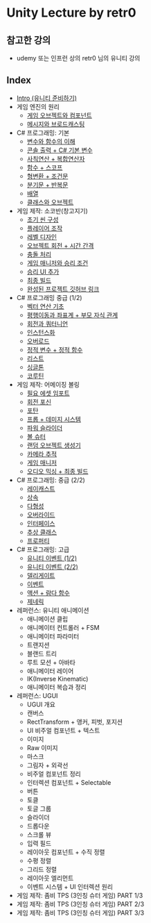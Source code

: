 # Unity Lecture by retr0

## 참고한 강의

- udemy 또는 인프런 상의 retr0 님의 유니티 강의

## Index

- [Intro (유니티 준비하기)](retr0_unity_intro.md)
- 게임 엔진의 원리
  - [게임 오브젝트와 컴포넌트](retr0_unity_principle_of_game_engine_1.md)
  - [메시지와 브로드캐스팅](retr0_unity_principle_of_game_engine_2.md)
- C# 프로그래밍: 기본
  - [변수와 함수의 이해](retr0_unity_C_sharp_basics_1.md)
  - [콘솔 출력 + C# 기본 변수](retr0_unity_C_sharp_basics_2.md)
  - [사칙연산 + 복합연산자](retr0_unity_C_sharp_basics_3.md)
  - [함수 + 스코프](retr0_unity_C_sharp_basics_4.md)
  - [형변환 + 조건문](retr0_unity_C_sharp_basics_5.md)
  - [분기문 + 반복문](retr0_unity_C_sharp_basics_6.md)
  - [배열](retr0_unity_C_sharp_basics_7.md)
  - [클래스와 오브젝트](retr0_unity_C_sharp_basics_8.md)
- 게임 제작: 소코반(창고지기)
  - [초기 씬 구성](retr0_unity_Sokovan_1.md)
  - [플레이어 조작](retr0_unity_Sokovan_2.md)
  - [레벨 디자인](retr0_unity_Sokovan_3.md)
  - [오브젝트 회전 + 시간 간격](retr0_unity_Sokovan_4.md)
  - [충돌 처리](retr0_unity_Sokovan_5.md)
  - [게임 매니저와 승리 조건](retr0_unity_Sokovan_6.md)
  - [승리 UI 추가](retr0_unity_Sokovan_7.md)
  - [최종 빌드](retr0_unity_Sokovan_8.md)
  - [완성된 프로젝트 깃허브 링크](https://github.com/kwan3854/Sokovan_Game)
- C# 프로그래밍 중급 (1/2)
  - [벡터 연산 기초](retr0_unity_C_sharp_mid_1.md)
  - [평행이동과 좌표계 + 부모 자식 관계](retr0_unity_C_sharp_mid_2.md)
  - [회전과 쿼터니언](retr0_unity_C_sharp_mid_3.md)
  - [인스턴스화](retr0_unity_C_sharp_mid_4.md)
  - [오버로드](retr0_unity_C_sharp_mid_5.md)
  - [정적 변수 + 정적 함수](retr0_unity_C_sharp_mid_6.md)
  - [리스트](retr0_unity_C_sharp_mid_7.md)
  - [싱글톤](retr0_unity_C_sharp_mid_8.md)
  - [코루틴](retr0_unity_C_sharp_mid_9.md)
- 게임 제작: 어메이징 볼링
  - [필요 에셋 임포트](retr0_unity_Amazing_Bowling.md)
  - [회전 포신](retr0_unity_Amazing_Bowling_2.md)
  - [포탄](retr0_unity_Amazing_Bowling_3.md)
  - [프롭 + 데미지 시스템](retr0_unity_Amazing_Bowling_4.md)
  - [파워 슬라이더](retr0_unity_Amazing_Bowling_5.md)
  - [볼 슈터](retr0_unity_Amazing_Bowling_6.md)
  - [랜덤 오브젝트 생성기](retr0_unity_Amazing_Bowling_7.md)
  - [카메라 추적](retr0_unity_Amazing_Bowling_8.md)
  - [게임 매니저](retr0_unity_Amazing_Bowling_9.md)
  - [오디오 믹싱 + 최종 빌드](retr0_unity_Amazing_Bowling_10.md)
- C# 프로그래밍: 중급 (2/2)
  - [레이캐스트](retr0_unity_C_sharp_mid_10.md)
  - [상속](retr0_unity_C_sharp_mid_11.md)
  - [다형성](retr0_unity_C_sharp_mid_12.md)
  - [오버라이드](retr0_unity_C_sharp_mid_13.md)
  - [인터페이스](retr0_unity_C_sharp_mid_14.md)
  - [추상 클래스](retr0_unity_C_sharp_mid_15.md)
  - [프로퍼티](retr0_unity_C_sharp_mid_16.md)
- C# 프로그래밍: 고급
  - [유니티 이벤트 (1/2)](retr0_unity_C_sharp_high_1.md)
  - [유니티 이벤트 (2/2)](retr0_unity_C_sharp_high_2.md)
  - [델리게이트](retr0_unity_C_sharp_high_3.md)
  - [이벤트](retr0_unity_C_sharp_high_4.md)
  - [액션 + 람다 함수](retr0_unity_C_sharp_high_5.md)
  - [제네릭](retr0_unity_C_sharp_high_6.md)
- 레퍼런스: 유니티 애니메이션
  - 애니메이션 클립
  - 애니메이터 컨트롤러 + FSM
  - 애니메이터 파라미터
  - 트랜지션
  - 블랜드 트리
  - 루트 모션 + 아바타
  - 애니메이터 레이어
  - IK(Inverse Kinematic)
  - 애니메이터 복습과 정리
- 레퍼런스: UGUI
  - UGUI 개요
  - 캔버스
  - RectTransform + 앵커, 피벗, 포지션
  - UI 비주얼 컴포넌트 + 텍스트
  - 이미지
  - Raw 이미지
  - 마스크
  - 그림자 + 외곽선
  - 비주얼 컴포넌트 정리
  - 인터렉션 컴포넌트 + Selectable
  - 버튼
  - 토클
  - 토글 그룹
  - 슬라이더
  - 드롭다운
  - 스크롤 뷰
  - 입력 필드
  - 레이아웃 컴포넌트 + 수직 정렬
  - 수평 정렬
  - 그리드 정렬
  - 레이아웃 엘리먼트
  - 이벤트 시스템 + UI 인터렉션 원리
- 게임 제작: 좀비 TPS (3인칭 슈터 게임) PART 1/3
- 게임 제작: 좀비 TPS (3인칭 슈터 게임) PART 2/3
- 게임 제작: 좀비 TPS (3인칭 슈터 게임) PART 3/3